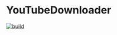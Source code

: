 # YouTubeDownloader


[![build](https://img.shields.io/github/workflow/status/D0t-Matrix/YouTubeDownloader/build)](https://github.com/D0t-Matrix/YouTubeDownloader/actions)